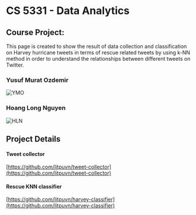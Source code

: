 # CS 5331 - Data Analytics

## Course Project:
This page is created to show the result of data collection and classification on Harvey hurricane tweets in terms of rescue related tweets by using k-NN method in order to understand the relationships between different tweets on Twitter.

### Yusuf Murat Ozdemir

![YMO](https://avatars2.githubusercontent.com/u/26553469?v=4&s=200)

### Hoang Long Nguyen

![HLN](https://avatars1.githubusercontent.com/u/5431729?v=4&s=200)

## Project Details
#### Tweet collector 
[https://github.com/litpuvn/tweet-collector](https://github.com/litpuvn/tweet-collector)
#### Rescue KNN classifier
[https://github.com/litpuvn/harvey-classifier](https://github.com/litpuvn/harvey-classifier)
